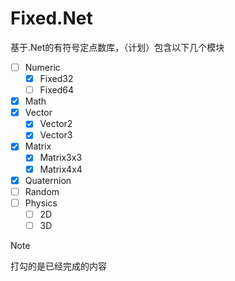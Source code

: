 # Fixed.Net

基于.Net的有符号定点数库，（计划）包含以下几个模块

- [ ] Numeric
	- [x] Fixed32
	- [ ] Fixed64
- [x] Math
- [x] Vector
	- [x] Vector2
	- [x] Vector3
- [x] Matrix
	- [x] Matrix3x3
	- [x] Matrix4x4
- [x] Quaternion
- [ ] Random
- [ ] Physics
	- [ ] 2D
	- [ ] 3D

> [!NOTE]
> 打勾的是已经完成的内容